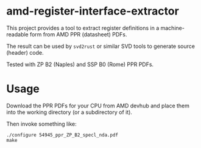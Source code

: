 # amd-register-interface-extractor

This project provides a tool to extract register definitions in a machine-readable form from AMD PPR (datasheet) PDFs.

The result can be used by `svd2rust` or similar SVD tools to generate source (header) code.

Tested with ZP B2 (Naples) and SSP B0 (Rome) PPR PDFs.

# Usage

Download the PPR PDFs for your CPU from AMD devhub and place them into the working directory (or a subdirectory of it).

Then invoke something like:

    ./configure 54945_ppr_ZP_B2_specl_nda.pdf
    make
